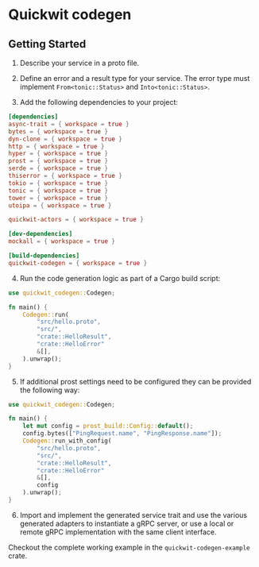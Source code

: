 # Quickwit codegen

## Getting Started

1. Describe your service in a proto file.

2. Define an error and a result type for your service. The error type must implement `From<tonic::Status>` and `Into<tonic::Status>`.

3. Add the following dependencies to your project:

```toml
[dependencies]
async-trait = { workspace = true }
bytes = { workspace = true }
dyn-clone = { workspace = true }
http = { workspace = true }
hyper = { workspace = true }
prost = { workspace = true }
serde = { workspace = true }
thiserror = { workspace = true }
tokio = { workspace = true }
tonic = { workspace = true }
tower = { workspace = true }
utoipa = { workspace = true }

quickwit-actors = { workspace = true }

[dev-dependencies]
mockall = { workspace = true }

[build-dependencies]
quickwit-codegen = { workspace = true }
```

4. Run the code generation logic as part of a Cargo build script:

```rust
use quickwit_codegen::Codegen;

fn main() {
    Codegen::run(
        "src/hello.proto",
        "src/",
        "crate::HelloResult",
        "crate::HelloError"
        &[],
    ).unwrap();
}
```

5. If additional prost settings need to be configured they can be provided the following way:

```rust
use quickwit_codegen::Codegen;

fn main() {
    let mut config = prost_build::Config::default();
    config.bytes(["PingRequest.name", "PingResponse.name"]);
    Codegen::run_with_config(
        "src/hello.proto",
        "src/",
        "crate::HelloResult",
        "crate::HelloError"
        &[],
        config
    ).unwrap();
}
```


6. Import and implement the generated service trait and use the various generated adapters to instantiate a gRPC server, or use a local or remote gRPC implementation with the same client interface.

Checkout the complete working example in the `quickwit-codegen-example` crate.

